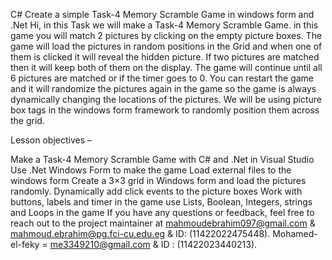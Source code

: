 C# Create a simple Task-4 Memory Scramble Game in windows form and .Net
Hi, in this Task we will make a Task-4 Memory Scramble Game. in this game you will match 2 pictures by clicking on the empty picture boxes. The game will load the pictures in random positions in the Grid and when one of them is clicked it will reveal the hidden picture. If two pictures are matched then it will keep both of them on the display. The game will continue until all 6 pictures are matched or if the timer goes to 0. You can restart the game and it will randomize the pictures again in the game so the game is always dynamically changing the locations of the pictures. We will be using picture box tags in the windows form framework to randomly position them across the grid.

Lesson objectives –

Make a Task-4 Memory Scramble Game with C# and .Net in Visual Studio Use .Net Windows Form to make the game Load external files to the windows form Create a 3×3 grid in Windows form and load the pictures randomly. Dynamically add click events to the picture boxes Work with buttons, labels and timer in the game use Lists, Boolean, Integers, strings and Loops in the game
If you have any questions or feedback, feel free to reach out to the project maintainer at 
mahmoudebrahim097@gmail.com & mahmoud.ebrahim@pg.fci-cu.edu.eg & ID: (11422022475448).
Mohamed-el-feky = me3349210@gmail.com & ID : (11422023440213).
